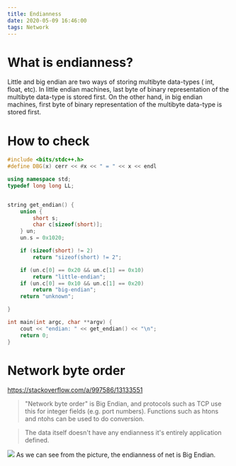 ```yaml
---
title: Endianness
date: 2020-05-09 16:46:00
tags: Network
---
```


# What is endianness?
Little and big endian are two ways of storing multibyte data-types ( int, float, etc). In little endian machines, last byte of binary representation of the multibyte data-type is stored first. On the other hand, in big endian machines, first byte of binary representation of the multibyte data-type is stored first.

# How to check
```cpp
#include <bits/stdc++.h>
#define DBG(x) cerr << #x << " = " << x << endl

using namespace std;
typedef long long LL;


string get_endian() {
    union {
        short s;
        char c[sizeof(short)];
    } un;
    un.s = 0x1020;

    if (sizeof(short) != 2)
        return "sizeof(short) != 2";

    if (un.c[0] == 0x20 && un.c[1] == 0x10)
        return "little-endian";
    if (un.c[0] == 0x10 && un.c[1] == 0x20)
        return "big-endian";
    return "unknown";

}

int main(int argc, char **argv) {
    cout << "endian: " << get_endian() << "\n";
    return 0;
}

```

# Network byte order
https://stackoverflow.com/a/997586/13133551
>"Network byte order" is Big Endian, and protocols such as TCP use this for integer fields (e.g. port numbers). Functions such as htons and ntohs can be used to do conversion.

>The data itself doesn't have any endianness it's entirely application defined.

![](https://img2020.cnblogs.com/blog/1224734/202005/1224734-20200509164613286-1013916493.png)
As we can see from the picture, the endianness of net is Big Endian.